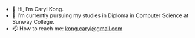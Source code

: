 - 👋 Hi, I’m Caryl Kong.
- 🌱 I’m currently pursuing my studies in Diploma in Computer Science at Sunway College.
- 📫 How to reach me: kong.caryl@gmail.com


<!---
CarylKong/CarylKong is a ✨ special ✨ repository because its `README.md` (this file) appears on your GitHub profile.
You can click the Preview link to take a look at your changes.
--->
